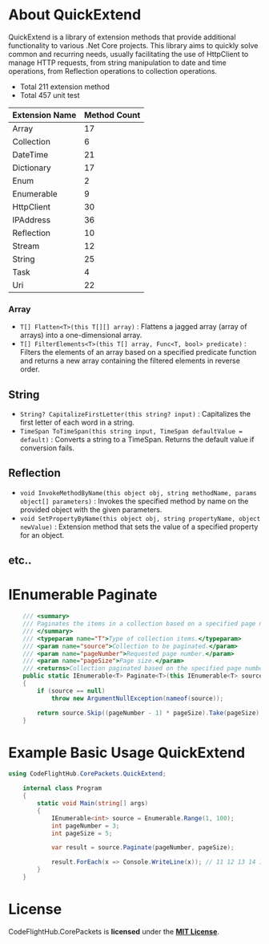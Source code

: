 # About QuickExtend 
QuickExtend is a library of extension methods that provide additional functionality to various .Net Core projects. This library aims to quickly solve common and recurring needs, usually facilitating the use of HttpClient to manage HTTP requests, from string manipulation to date and time operations, from Reflection operations to collection operations.

- Total 211 extension method
- Total 457 unit test


| Extension Name | Method Count|
| ------------- | ------------- | 
| Array | 17 | 
| Collection | 6 | 
| DateTime | 21 | 
| Dictionary | 17 | 
| Enum | 2 | 
| Enumerable | 9 | 
| HttpClient | 30 | 
| IPAddress | 36 | 
| Reflection | 10 | 
| Stream | 12 | 
| String | 25 | 
| Task | 4 | 
| Uri | 22 | 


### Array
- `T[] Flatten<T>(this T[][] array)` : Flattens a jagged array (array of arrays) into a one-dimensional array.
- `T[] FilterElements<T>(this T[] array, Func<T, bool> predicate)` : Filters the elements of an array based on a specified predicate function and returns a new array containing the filtered elements in reverse order.


## String

- `String? CapitalizeFirstLetter(this string? input)` : Capitalizes the first letter of each word in a string.
- `TimeSpan ToTimeSpan(this string input, TimeSpan defaultValue = default)` : Converts a string to a TimeSpan. Returns the default value if conversion fails.

## Reflection
- `void InvokeMethodByName(this object obj, string methodName, params object[] parameters)` : Invokes the specified method by name on the provided object with the given parameters.
- `void SetPropertyByName(this object obj, string propertyName, object newValue)` : Extension method that sets the value of a specified property for an object.


## etc..  


# IEnumerable Paginate


```c#
    /// <summary>
    /// Paginates the items in a collection based on a specified page number and page size.
    /// </summary>
    /// <typeparam name="T">Type of collection items.</typeparam>
    /// <param name="source">Collection to be paginated.</param>
    /// <param name="pageNumber">Requested page number.</param>
    /// <param name="pageSize">Page size.</param>
    /// <returns>Collection paginated based on the specified page number and size.</returns>
    public static IEnumerable<T> Paginate<T>(this IEnumerable<T> source, int pageNumber, int pageSize)
    {
        if (source == null)
            throw new ArgumentNullException(nameof(source));

        return source.Skip((pageNumber - 1) * pageSize).Take(pageSize);
    }

```

# Example Basic Usage QuickExtend 

```c#
using CodeFlightHub.CorePackets.QuickExtend;

    internal class Program
    {
        static void Main(string[] args)
        {
            IEnumerable<int> source = Enumerable.Range(1, 100);
            int pageNumber = 3;
            int pageSize = 5;

            var result = source.Paginate(pageNumber, pageSize);

            result.ForEach(x => Console.WriteLine(x)); // 11 12 13 14 15
        }
    }
```

# License

CodeFlightHub.CorePackets is **licensed** under the **[MIT License](https://github.com/Serhatkacmaz/Core.Packets/blob/master/LICENSE)**.

